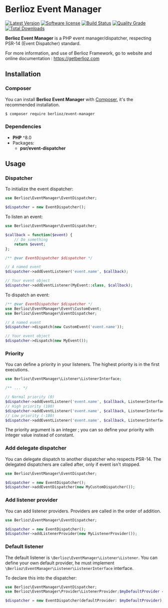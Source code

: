 # Berlioz Event Manager

[![Latest Version](https://img.shields.io/packagist/v/berlioz/event-manager.svg?style=flat-square)](https://github.com/BerliozFramework/EventManager/releases)
[![Software license](https://img.shields.io/github/license/BerliozFramework/EventManager.svg?style=flat-square)](https://github.com/BerliozFramework/EventManager/blob/1.x/LICENSE)
[![Build Status](https://img.shields.io/github/workflow/status/BerliozFramework/EventManager/Tests/1.x.svg?style=flat-square)](https://github.com/BerliozFramework/EventManager/actions/workflows/tests.yml?query=branch%3A1.x)
[![Quality Grade](https://img.shields.io/codacy/grade/6d8e0d591a914e208876c48c02be2565/1.x.svg?style=flat-square)](https://www.codacy.com/manual/BerliozFramework/EventManager)
[![Total Downloads](https://img.shields.io/packagist/dt/berlioz/event-manager.svg?style=flat-square)](https://packagist.org/packages/berlioz/event-manager)

**Berlioz Event Manager** is a PHP event manager/dispatcher, respecting PSR-14 (Event Dispatcher) standard.

For more information, and use of Berlioz Framework, go to website and online documentation :
https://getberlioz.com

## Installation

### Composer

You can install **Berlioz Event Manager** with [Composer](https://getcomposer.org/), it's the recommended installation.

```bash
$ composer require berlioz/event-manager
```

### Dependencies

* **PHP** ^8.0
* Packages:
    * **psr/event-dispatcher**

## Usage

### Dispatcher

To initialize the event dispatcher:

```php
use Berlioz\EventManager\EventDispatcher;

$dispatcher = new EventDispatcher();
```

To listen an event:

```php
use Berlioz\EventManager\EventDispatcher;

$callback = function($event) {
    // Do something
    return $event;
};

/** @var EventDispatcher $dispatcher */

// A named event
$dispatcher->addEventListener('event.name', $callback);

// Your event object
$dispatcher->addEventListener(MyEvent::class, $callback);
```

To dispatch an event:

```php
/** @var EventDispatcher $dispatcher */
use Berlioz\EventManager\Event\CustomEvent;
use Berlioz\EventManager\EventDispatcher;

// A named event
$dispatcher->dispatch(new CustomEvent('event.name'));

// Your event object
$dispatcher->dispatch(new MyEvent());
```

### Priority

You can define a priority in your listeners. The highest priority is in the first executions.

```php
use Berlioz\EventManager\Listener\ListenerInterface;

/** ... */

// Normal priority (0)
$dispatcher->addEventListener('event.name', $callback, ListenerInterface::PRIORITY_NORMAL);
// High priority (100)
$dispatcher->addEventListener('event.name', $callback, ListenerInterface::PRIORITY_HIGH);
// Low priority (-100)
$dispatcher->addEventListener('event.name', $callback, ListenerInterface::PRIORITY_LOW);
```

The priority argument is an integer ; you can so define your priority with integer value instead of constant.

### Add delegate dispatcher

You can delegate dispatch to another dispatcher who respects PSR-14. The delegated dispatchers are called after, only if
event isn't stopped.

```php
use Berlioz\EventManager\EventDispatcher;

$dispatcher = new EventDispatcher();
$dispatcher->addEventDispatcher(new MyCustomDispatcher());
```

### Add listener provider

You can add listener providers. Providers are called in the order of addition.

```php
use Berlioz\EventManager\EventDispatcher;

$dispatcher = new EventDispatcher();
$dispatcher->addListenerProvider(new MyListenerProvider());
```

### Default listener

The default listener is `\Berlioz\EventManager\Listener\Listener`. You can define your own default provider, he must
implement `\Berlioz\EventManager\Listener\ListenerInterface` interface.

To declare this into the dispatcher:

```php
use Berlioz\EventManager\EventDispatcher;
use Berlioz\EventManager\Provider\ListenerProvider;$myDefaultProvider = new ListenerProvider();

$dispatcher = new EventDispatcher(defaultProvider: $myDefaultProvider);
```